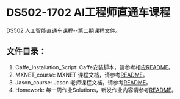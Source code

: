# DS502-1702 AI工程师直通车课程
DS502 人工智能直通车课程--第二期课程文件。

## 文件目录：
1. Caffe_Installation_Script: Caffe安装脚本，请参考相应[README](Caffe_Installation/README.md)。
2. MXNET_course: MXNET 课程文档，请参考[README](MXNET_course/README.md)。
3. Jason_course: Jason 老师课程文档，请参考[README](Jason_course/README.md)。
4. Homework: 每一周作业Solutions，新发作业内容请参考[README](homework/README.md)。
